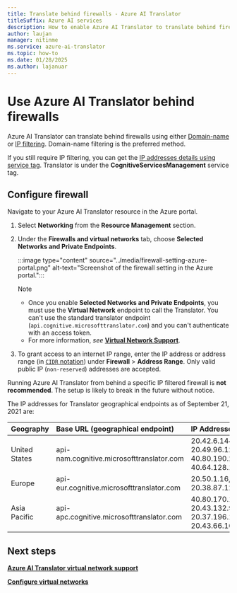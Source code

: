 ```yaml
---
title: Translate behind firewalls - Azure AI Translator
titleSuffix: Azure AI services
description: How to enable Azure AI Translator to translate behind firewalls using either domain-name or IP filtering.
author: laujan
manager: nitinme
ms.service: azure-ai-translator
ms.topic: how-to
ms.date: 01/28/2025
ms.author: lajanuar
---
```


# Use Azure AI Translator behind firewalls

Azure AI Translator can translate behind firewalls using either [Domain-name](/azure/firewall/dns-settings#dns-proxy-configuration) or [IP filtering](#configure-firewall). Domain-name filtering is the preferred method.

If you still require IP filtering, you can get the [IP addresses details using service tag](/azure/virtual-network/service-tags-overview#discover-service-tags-by-using-downloadable-json-files). Translator is under the **CognitiveServicesManagement** service tag.

## Configure firewall

 Navigate to your Azure AI Translator resource in the Azure portal.

1. Select **Networking** from the **Resource Management** section.
1. Under the **Firewalls and virtual networks** tab, choose **Selected Networks and Private Endpoints**.

   :::image type="content" source="../media/firewall-setting-azure-portal.png" alt-text="Screenshot of the firewall setting in the Azure portal.":::

   > [!NOTE]
   >
   > * Once you enable **Selected Networks and Private Endpoints**, you must use the **Virtual Network** endpoint to call the Translator. You can't use the standard translator endpoint (`api.cognitive.microsofttranslator.com`) and you can't authenticate with an access token.
   > * For more information, *see* [**Virtual Network Support**](../text-translation/reference/v3/reference.md#virtual-network-support).

1. To grant access to an internet IP range, enter the IP address or address range (in [`CIDR` notation](https://tools.ietf.org/html/rfc4632)) under **Firewall** > **Address Range**. Only valid public IP (`non-reserved`) addresses are accepted.

Running Azure AI Translator from behind a specific IP filtered firewall is **not recommended**. The setup is likely to break in the future without notice.

The IP addresses for Translator geographical endpoints as of September 21, 2021 are:

|Geography|Base URL (geographical endpoint)|IP Addresses|
|:--|:--|:--|
|United States|api-nam.cognitive.microsofttranslator.com|20.42.6.144, 20.49.96.128, 40.80.190.224, 40.64.128.192|
|Europe|api-eur.cognitive.microsofttranslator.com|20.50.1.16, 20.38.87.129|
|Asia Pacific|api-apc.cognitive.microsofttranslator.com|40.80.170.160, 20.43.132.96, 20.37.196.160, 20.43.66.16|

## Next steps

[**Azure AI Translator virtual network support**](../text-translation/reference/v3/reference.md#virtual-network-support)

[**Configure virtual networks**](../../cognitive-services-virtual-networks.md#grant-access-from-an-internet-ip-range)
